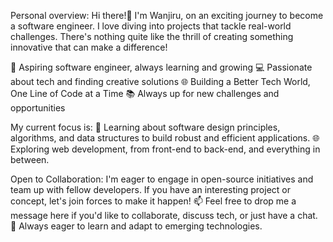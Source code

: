 Personal overview:
Hi there!👋 I'm Wanjiru, on an exciting journey to become a software engineer.  I love diving into projects that tackle real-world challenges. There's nothing quite like the thrill of creating something innovative that can make a difference!

🚀 Aspiring software engineer, always learning and growing
💻 Passionate about tech and finding creative solutions
🌐 Building a Better Tech World, One Line of Code at a Time
📚  Always up for new challenges and opportunities

My current focus is:
📖 Learning about software design principles, algorithms, and data structures to build robust and efficient applications.
🌐 Exploring web development, from front-end to back-end, and everything in between.

Open to Collaboration:
I'm eager to engage in open-source initiatives and team up with fellow developers. If you have an interesting project or concept, let's join forces to make it happen!
📫 Feel free to drop me a message here if you'd like to collaborate, discuss tech, or just have a chat.
🚀 Always eager to learn and adapt to emerging technologies.


<!---
Wanjiru-se/Wanjiru-se is a ✨ special ✨ repository because its `README.md` (this file) appears on your GitHub profile.
You can click the Preview link to take a look at your changes.
--->
